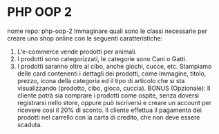 # PHP OOP 2
nome repo: php-oop-2
Immaginare quali sono le classi necessarie per creare uno shop online con le seguenti caratteristiche:
1) L'e-commerce vende prodotti per animali.
2) I prodotti sono categorizzati, le categorie sono Cani o Gatti.
3) I prodotti saranno oltre al cibo, anche giochi, cucce, etc.
Stampiamo delle card contenenti i dettagli dei prodotti, come immagine, titolo, prezzo, icona della categoria ed il tipo di articolo che si sta visualizzando (prodotto, cibo, gioco, cuccia).
BONUS (Opzionale):
Il cliente potrà sia comprare i prodotti come ospite, senza doversi registrarsi nello store, oppure può iscriversi e creare un account per ricevere cosi il 20% di sconto.
Il cliente effettua il pagamento dei prodotti nel carrello con la carta di credito, che non deve essere scaduta.